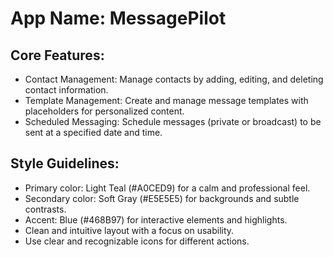 # **App Name**: MessagePilot

## Core Features:

- Contact Management: Manage contacts by adding, editing, and deleting contact information.
- Template Management: Create and manage message templates with placeholders for personalized content.
- Scheduled Messaging: Schedule messages (private or broadcast) to be sent at a specified date and time.

## Style Guidelines:

- Primary color: Light Teal (#A0CED9) for a calm and professional feel.
- Secondary color: Soft Gray (#E5E5E5) for backgrounds and subtle contrasts.
- Accent: Blue (#468B97) for interactive elements and highlights.
- Clean and intuitive layout with a focus on usability.
- Use clear and recognizable icons for different actions.